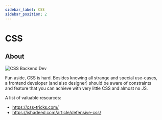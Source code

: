 ```yaml
---
sidebar_label: CSS
sidebar_position: 2
---
```

# CSS

## About

![CSS Backend Dev](https://external-preview.redd.it/x3W_tPGBToPGjhcrWquMJiDxXFwsTX3yCeAqomZkjxY.png?auto=webp&s=c2fcff59adb0d468306e4fb6367fa387a455186e)

Fun aside, CSS is hard. Besides knowing all strange and special use-cases, a frontend developer (and also designer) should be aware of constraints and feature that you can achieve with very little CSS and almost no JS.

A list of valuable resources:
- https://css-tricks.com/ 
- https://ishadeed.com/article/defensive-css/ 